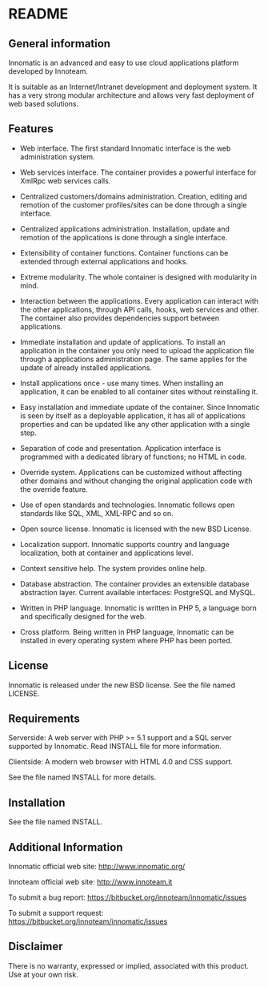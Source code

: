 README
======

General information
-------------------

Innomatic is an advanced and easy to use cloud applications platform developed
by Innoteam.

It is suitable as an Internet/Intranet development and deployment
system. It has a very strong modular architecture and allows very fast
deployment of web based solutions.



Features
--------

- Web interface. The first standard Innomatic interface is the web
administration system.

- Web services interface. The container provides a powerful interface for
XmlRpc web services calls.

- Centralized customers/domains administration. Creation, editing and remotion
of the customer profiles/sites can be done through a single interface.

- Centralized applications administration. Installation, update and
remotion of the applications is done through a single interface.

- Extensibility of container functions. Container functions can be extended
through external applications and hooks.

- Extreme modularity. The whole container is designed with modularity in
mind.

- Interaction between the applications. Every application can interact
with the other applications, through API calls, hooks, web services and other.
The container also provides dependencies support between
applications.

- Immediate installation and update of applications. To install an
application in the container you only need to upload the application
file through a applications administration page. The same applies for the
update of already installed applications.

- Install applications once - use many times. When installing an
application, it can be enabled to all container sites without
reinstalling it.

- Easy installation and immediate update of the container. Since Innomatic
is seen by itself as a deployable application, it has all of applications
properties and can be updated like any other application with a single step.

- Separation of code and presentation. Application interface is
programmed with a dedicated library of functions; no HTML in code.

- Override system. Applications can be customized without affecting other
domains and without changing the original application code with the override
feature.

- Use of open standards and technologies. Innomatic follows open standards
like SQL, XML, XML-RPC and so on.

- Open source license. Innomatic is licensed with the new BSD License.

- Localization support. Innomatic supports country and language
localization, both at container and applications level.

- Context sensitive help. The system provides online help.

- Database abstraction. The container provides an extensible database
abstraction layer. Current available interfaces: PostgreSQL and MySQL.

- Written in PHP language. Innomatic is written in PHP 5, a language born
and specifically designed for the web.

- Cross platform. Being written in PHP language, Innomatic can be
installed in every operating system where PHP has been ported.



License
-------

Innomatic is released under the new BSD license. See the file named LICENSE.



Requirements
------------

Serverside:
    A web server with PHP >= 5.1 support and a SQL server supported by Innomatic.
    Read INSTALL file for more information.

Clientside:
    A modern web browser with HTML 4.0 and CSS support.

See the file named INSTALL for more details.



Installation
------------

See the file named INSTALL.



Additional Information
----------------------

Innomatic official web site:
     http://www.innomatic.org/

Innoteam official web site:
     http://www.innoteam.it

To submit a bug report:
    https://bitbucket.org/innoteam/innomatic/issues

To submit a support request:
    https://bitbucket.org/innoteam/innomatic/issues



Disclaimer
----------

There is no warranty, expressed or implied, associated with this product.
Use at your own risk.
